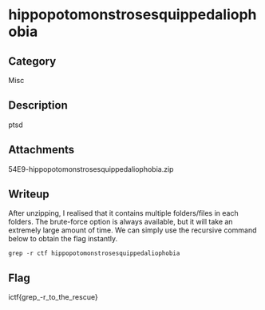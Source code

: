 # hippopotomonstrosesquippedaliophobia

## Category
Misc

## Description
ptsd

## Attachments
54E9-hippopotomonstrosesquippedaliophobia.zip

## Writeup
After unzipping, I realised that it contains multiple folders/files in each folders. The brute-force option is always available, but it will take an extremely large amount of time. We can simply use the recursive command below to obtain the flag instantly.

`grep -r ctf hippopotomonstrosesquippedaliophobia`

## Flag
ictf{grep_-r_to_the_rescue}
